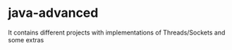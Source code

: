 # java-advanced
It contains different projects with implementations of Threads/Sockets and some extras
